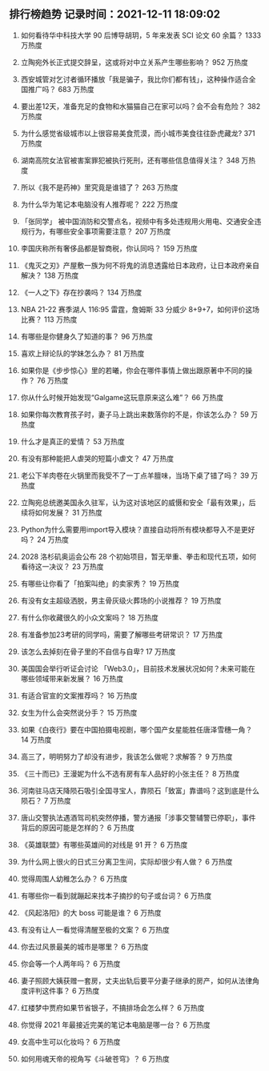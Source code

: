 
## 排行榜趋势 记录时间：2021-12-11 18:09:02
  
  1. 如何看待华中科技大学 90 后博导胡玥，5 年来发表 SCI 论文 60 余篇？ 1333 万热度
    
  2. 立陶宛外长正式提交辞呈，这或将对中立关系产生哪些影响？ 952 万热度
    
  3. 西安城管对乞讨者循环播放「我是骗子，我比你们都有钱」，这种操作适合全国推广吗？ 683 万热度
    
  4. 要出差12天，准备充足的食物和水猫猫自己在家可以吗？会不会有危险？ 382 万热度
    
  5. 为什么感觉省级城市以上很容易美食荒漠，而小城市美食往往卧虎藏龙? 371 万热度
    
  6. 湖南高院女法官被害案罪犯被执行死刑，还有哪些信息值得关注？ 348 万热度
    
  7. 所以《我不是药神》里究竟是谁错了？ 263 万热度
    
  8. 为什么华为笔记本电脑没有人推荐呢？ 222 万热度
    
  9. 「张同学」 被中国消防和交警点名，视频中有多处违规用火用电、交通安全违规行为，有哪些安全事项需要注意？ 207 万热度
    
  10. 李国庆称所有奢侈品都是智商税，你认同吗？ 159 万热度
    
  11. 《鬼灭之刃》产屋敷一族为何不将鬼的消息透露给日本政府，让日本政府亲自解决？ 138 万热度
    
  12. 《一人之下》存在抄袭吗？ 134 万热度
    
  13. NBA 21-22 赛季湖人 116:95 雷霆，詹姆斯 33 分威少 8+9+7，如何评价这场比赛？ 113 万热度
    
  14. 有哪些是你健身久了知道的事？ 96 万热度
    
  15. 喜欢上辩论队的学妹怎么办？ 81 万热度
    
  16. 如果你是《步步惊心》里的若曦，你会在哪件事情上做出跟原著中不同的操作？ 76 万热度
    
  17. 你从什么时候开始发现“Galgame这玩意原来这么难”？ 66 万热度
    
  18. 如果你每次教育孩子时，妻子马上跳出来数落你的不是，你该怎么办？ 59 万热度
    
  19. 什么才是真正的爱情？ 53 万热度
    
  20. 有没有那种能把人虐哭的短篇小虐文？ 47 万热度
    
  21. 老公下羊肉卷在火锅里而我受不了一丁点羊膻味，当场下桌了错了吗？ 39 万热度
    
  22. 立陶宛总统邀美国永久驻军，认为这对该地区的威慑和安全「最有效果」，后续将如何发展？ 31 万热度
    
  23. Python为什么需要用import导入模块？直接自动将所有模块都导入不是更好吗？ 24 万热度
    
  24. 2028 洛杉矶奥运会公布 28 个初始项目，暂无举重、拳击和现代五项，如何看待这一决议？ 23 万热度
    
  25. 有哪些让你看了「拍案叫绝」的卖家秀？ 19 万热度
    
  26. 有没有女主超级洒脱，男主骨灰级火葬场的小说推荐？ 19 万热度
    
  27. 有什么你收藏很久的小众文案吗？ 18 万热度
    
  28. 有准备参加23考研的同学吗，需要了解哪些考研常识？ 17 万热度
    
  29. 该怎么去掉刻在骨子里的不自信与自卑? 17 万热度
    
  30. 美国国会举行听证会讨论 「Web3.0」，目前技术发展状况如何？未来可能在哪些领域带来新发展？ 16 万热度
    
  31. 有适合官宣的文案推荐吗？ 16 万热度
    
  32. 女生为什么会突然说分手？ 15 万热度
    
  33. 如果《白夜行》要在中国拍摄电视剧，哪个国产女星能胜任唐泽雪穗一角？ 14 万热度
    
  34. 高三了，明明努力了却没有进步，我该怎么做呢？求解答？ 9 万热度
    
  35. 《三十而已》王漫妮为什么不选有房有车人品好的小张主任？ 8 万热度
    
  36. 河南驻马店天降陨石吸引全国寻宝人，靠陨石「致富」靠谱吗？这到底是什么陨石？ 7 万热度
    
  37. 唐山交警执法遇酒驾司机突然停播，警方通报「涉事交警辅警已停职」，事件背后的原因可能是怎样的？ 6 万热度
    
  38. 《英雄联盟》有哪些英雄间的对线是 91 开？ 6 万热度
    
  39. 为什么网上很火的日式三分离卫生间，实际却很少有人做？ 6 万热度
    
  40. 觉得周围人幼稚怎么办？ 6 万热度
    
  41. 有哪些你一看到就蹦起来找本子摘抄的句子或台词？ 6 万热度
    
  42. 《风起洛阳》的大 boss 可能是谁？ 6 万热度
    
  43. 有没有让人一看觉得清醒至极的文案？ 6 万热度
    
  44. 你去过风景最美的城市是哪里？ 6 万热度
    
  45. 你会等一个人两年吗？ 6 万热度
    
  46. 妻子照顾大姨获赠一套房，丈夫出轨后要平分妻子继承的房产，如何从法律角度评判这件事？ 6 万热度
    
  47. 红楼梦中贾府如果节省银子，不搞排场会怎么样？ 6 万热度
    
  48. 你觉得 2021 年最接近完美的笔记本电脑是哪一台？ 6 万热度
    
  49. 女高中生可以化妆吗？ 6 万热度
    
  50. 如何用魂天帝的视角写《斗破苍穹》？ 6 万热度
    